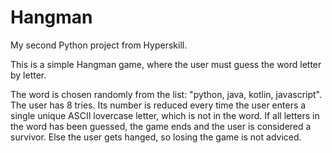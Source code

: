 # Hangman

My second Python project from Hyperskill.

This is a simple Hangman game, where the user must guess the word letter by letter.

The word is chosen randomly from the list: "python, java, kotlin, javascript".
The user has 8 tries. Its number is reduced every time the user enters a single unique ASCII lovercase letter, which is not in the word.
If all letters in the word has been guessed, the game ends and the user is considered a survivor.
Else the user gets hanged, so losing the game is not adviced.
